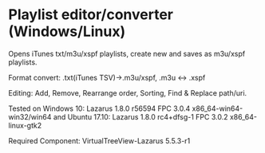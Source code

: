 # Playlist editor/converter (Windows/Linux)
Opens iTunes txt/m3u/xspf playlists, create new and saves as m3u/xspf playlists. 

Format convert:
.txt(iTunes TSV)->.m3u/xspf,
.m3u <-> .xspf

Editing:
Add, Remove, Rearrange order, Sorting, Find & Replace path/uri.


Tested on Windows 10: Lazarus 1.8.0 r56594 FPC 3.0.4 x86_64-win64-win32/win64 and Ubuntu 17.10: Lazarus 1.8.0 rc4+dfsg-1 FPC 3.0.2 x86_64-linux-gtk2

Required Component: VirtualTreeView-Lazarus 5.5.3-r1
